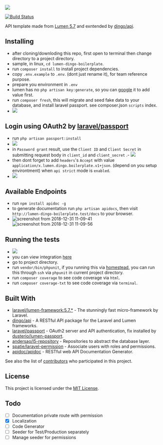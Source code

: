![](https://user-images.githubusercontent.com/8251344/50554123-d6161800-0cef-11e9-9341-c9ccfe8d9599.png)

[![Build Status](https://travis-ci.org/lloricode/lumen-dingo-boilerplate.svg?branch=master)](https://travis-ci.org/lloricode/lumen-dingo-boilerplate)

API template made from [Lumen 5.7](https://lumen.laravel.com/) and exntended by [dingo/api](https://github.com/dingo/api).

## Installing

- after cloning/downloding this repo, first open to terminal then change directory to a project directory.
- sample, in linux, `cd lumen-dingo-boilerplate`.
- run `composer install` to install project dependencies.
- copy `.env.example` to `.env`. (dont just rename it), for team reference purpose.
- prepare you environment in `.env`
- lumen has no `php artisan key:generate`, so you can [google](https://google.com/search?q=how+to+add+APP_KEY+in+lumen) it to add value first.
- run `composer fresh`, this will migrate and seed fake data to your database, and install laravel passport. see composer.json `scripts` index.
- ![](https://user-images.githubusercontent.com/8251344/50570069-01fbd100-0db6-11e9-9080-a65bfee70f1d.png)


## Login using OAuth2 by [laravel/passport](https://github.com/laravel/passport)

- run `php artisan passport:install`
- ![](https://user-images.githubusercontent.com/8251344/50570034-fcea5200-0db4-11e9-8237-b3ae20c06a25.png)
- in `Password grant` result, use the `Client ID` and `Client Secret` in submitting request body in `client_id` and `client_secret`
.- ![](https://user-images.githubusercontent.com/8251344/50570031-d6c4b200-0db4-11e9-8cd0-bd3cb7d3de2a.png)
- then dont forget to add `headers`'s `Accept` with value `application/x.lumen.dingo.boilerplate.v1+json`. (depend on you setup environtment) when `api strict` mode is `enabled`.
- ![](https://user-images.githubusercontent.com/8251344/50570058-cfea6f00-0db5-11e9-96bb-94143f449145.png)

## Available Endpoints

- run `npm install apidoc -g`
- to generate documentation run `php artisan apidocs`, then visit `http://lumen-dingo-boilerplate.test/docs` to your browser. 
- ![screenshot from 2018-12-31 11-09-41](https://user-images.githubusercontent.com/8251344/50553955-a9accc80-0cec-11e9-8fbf-f41cc1e10286.png)
![screenshot from 2018-12-31 11-09-56](https://user-images.githubusercontent.com/8251344/50553957-ab769000-0cec-11e9-8b81-e8359f4ef5b1.png)

## Running the tests

- ![](https://user-images.githubusercontent.com/8251344/50570082-4ab38a00-0db6-11e9-83c0-c379c09d14d8.png)
- you can view integration [here](https://travis-ci.org/lloricode/lumen-dingo-boilerplate)
- go to project directory.
- run `vendor/bin/phpunit`, if you running this via [homestead](https://laravel.com/docs/5.7/homestead), you can run this through `ssh` via `phpunit` in current project directory.
- run `composer coverage` to see code coverage via `html`.
- run `composer coverage-txt` to see code coverage via `terminal`.


## Built With

* [laravel/lumen-framework:5.7.*](https://github.com/laravel/lumen-framework) - The stunningly fast micro-framework by Laravel.
* [dingo/api](https://github.com/dingo/api) - A RESTful API package for the Laravel and Lumen frameworks.
* [laravel/passport](https://github.com/laravel/passport) - OAuth2 server and API authentication, fix installed by [dusterio/lumen-passport](https://github.com/dusterio/lumen-passport).
* [andersao/l5-repository](https://github.com/andersao/l5-repository) - Repositories to abstract the database layer.
* [spatie/laravel-permission](https://github.com/spatie/laravel-permission) - Associate users with roles and permissions.
* [apidoc/apidoc](https://github.com/apidoc/apidoc) - RESTful web API Documentation Generator.

See also the list of [contributors](https://github.com/lloricode/lumen-dingo-boilerplate/graphs/contributors) who participated in this project.

## License

This project is licensed under the [MIT License](https://opensource.org/licenses/MIT).

## Todo

- [ ] Documentation private route with permission
- [x] Localization
- [ ] Code Generator
- [ ] Seeder for Test/Production separately
- [ ] Manage seeder for permissions

